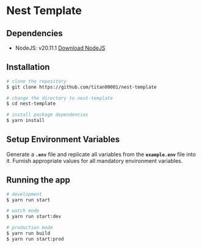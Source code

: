 
# Nest Template

## Dependencies
* NodeJS: v20.11.1 [Download NodeJS](https://nodejs.org/en/download)

## Installation

```bash
# clone the repository
$ git clone https://github.com/titan00001/nest-template

# change the directory to nest-template
$ cd nest-template

# install package dependencies
$ yarn install
```

## Setup Environment Variables
Generate a **`.env`** file and replicate all variables from the **`example.env`** file into it.
Furnish appropriate values for all mandatory environment variables.


## Running the app

```bash
# development
$ yarn run start

# watch mode
$ yarn run start:dev

# production mode
$ yarn run build
$ yarn run start:prod
```